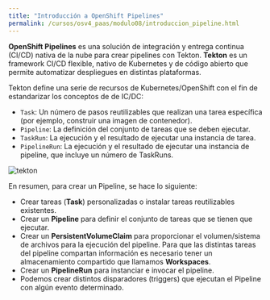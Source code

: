 ```yaml
---
title: "Introducción a OpenShift Pipelines"
permalink: /cursos/osv4_paas/modulo08/introduccion_pipeline.html
---
```


**OpenShift Pipelines** es una solución de integración y entrega continua (CI/CD) nativa de la nube para crear pipelines con Tekton. **Tekton** es un framework CI/CD flexible, nativo de Kubernetes y de código abierto que permite automatizar despliegues en distintas plataformas.

Tekton define una serie de recursos de Kubernetes/OpenShift con el fin de estandarizar los conceptos de de IC/DC:

* `Task`: Un número de pasos reutilizables que realizan una tarea específica (por ejemplo, construir una imagen de contenedor).
* `Pipeline`: La definición del conjunto de tareas que se deben ejecutar.
* `TaskRun`: La ejecución y el resultado de ejecutar una instancia de tarea.
* `PipelineRun`: La ejecución y el resultado de ejecutar una instancia de pipeline, que incluye un número de TaskRuns.

![tekton](img/tekton-architecture.svg)

En resumen, para crear un Pipeline, se hace lo siguiente:

* Crear tareas (**Task**) personalizadas o instalar tareas reutilizables existentes.
* Crear un **Pipeline**  para definir el conjunto de tareas que se tienen que ejecutar.
* Crear un **PersistentVolumeClaim** para proporcionar el volumen/sistema de archivos para la ejecución del pipeline. Para que las distintas tareas del pipeline compartan información es necesario tener un almacenamiento compartido que llamamos **Workspaces**.
* Crear un **PipelineRun** para instanciar e invocar el pipeline.
* Podemos crear distintos disparadores (triggers) que ejecutan el Pipeline con algún evento determinado.

